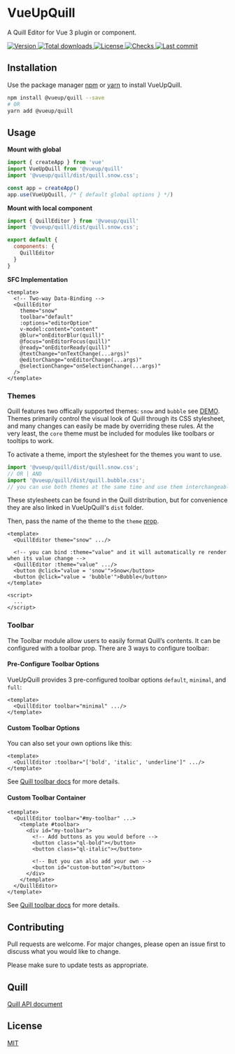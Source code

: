 # VueUpQuill

A Quill Editor for Vue 3 plugin or component.
<p>
  <a href="https://www.npmjs.com/package/@vueup/quill" title="Version">
    <img src="https://img.shields.io/npm/v/@vueup/quill?color=blue" alt="Version">
  </a>
  <a href="https://www.npmjs.com/package/@vueup/quill" title="Total downloads">
    <img src="https://img.shields.io/npm/dt/@vueup/quill" alt="Total downloads">
  </a>
  <a href="https://www.npmjs.com/package/@vueup/quill" title="License">
    <img src="https://img.shields.io/npm/l/@vueup/quill?color=orange" alt="License">
  </a>
  <a href="https://github.com/vueup/vueup-quill" title="Checks">
    <img src="https://img.shields.io/github/checks-status/vueup/vueup-quill/master?logo=github" alt="Checks">
  </a>
  <a href="https://github.com/vueup/vueup-quill" title="Last commit">
    <img src="https://img.shields.io/github/last-commit/vueup/vueup-quill?logo=github" alt="Last commit">
  </a>
 </p>

## Installation

Use the package manager [npm](https://www.npmjs.com/) or [yarn](https://yarnpkg.com/) to install VueUpQuill.

``` bash
npm install @vueup/quill --save
# OR
yarn add @vueup/quill
```

## Usage

**Mount with global**

``` javascript
import { createApp } from 'vue'
import VueUpQuill from '@vueup/quill'
import '@vueup/quill/dist/quill.snow.css';

const app = createApp()
app.use(VueUpQuill, /* { default global options } */)

```

**Mount with local component**

``` javascript
import { QuillEditor } from '@vueup/quill'
import '@vueup/quill/dist/quill.snow.css';

export default {
  components: {
    QuillEditor
  }
}

```

**SFC Implementation**

``` vue
<template>
  <!-- Two-way Data-Binding -->
  <QuillEditor
    theme="snow"
    toolbar="default"
    :options="editorOption"
    v-model:content="content"
    @blur="onEditorBlur(quill)"
    @focus="onEditorFocus(quill)"
    @ready="onEditorReady(quill)"
    @textChange="onTextChange(...args)"
    @editorChange="onEditorChange(...args)"
    @selectionChange="onSelectionChange(...args)"
  />
</template>
```
### Themes
Quill features two offically supported themes: `snow` and `bubble` see [DEMO](https://vueup.github.io/vueup-quill/).
Themes primarily control the visual look of Quill through its CSS stylesheet, and many changes can easily be made by overriding these rules. At the very least, the `core` theme must be included for modules like toolbars or tooltips to work.

To activate a theme, import the stylesheet for the themes you want to use.
~~~ javascript
import '@vueup/quill/dist/quill.snow.css';
// OR | AND
import '@vueup/quill/dist/quill.bubble.css';
// you can use both themes at the same time and use them interchangeably
~~~

These stylesheets can be found in the Quill distribution, but for convenience they are also linked in VueUpQuill's `dist` folder.

Then, pass the name of the theme to the `theme` [prop](#props).

~~~ vue
<template>
  <QuillEditor theme="snow" .../>

  <!-- you can bind :theme="value" and it will automatically re render when its value change -->
  <QuillEditor :theme="value" .../>
  <button @click="value = 'snow'">Snow</button>
  <button @click="value = 'bubble'">Bubble</button>
</template>

<script>
  ...
</script>
~~~

### Toolbar
The Toolbar module allow users to easily format Quill’s contents. It can be configured with a toolbar prop.
There are 3 ways to configure toolbar:

#### Pre-Configure Toolbar Options

VueUpQuill provides 3 pre-configured toolbar options `default`, `minimal`, and `full`:

~~~ vue
<template>
  <QuillEditor toolbar="minimal" .../>
</template>
~~~

#### Custom Toolbar Options

You can also set your own options like this:

~~~ vue
<template>
  <QuillEditor :toolbar="['bold', 'italic', 'underline']" .../>
</template>
~~~

See [Quill toolbar docs](https://quilljs.com/docs/modules/toolbar/) for more details.

#### Custom Toolbar Container

~~~ vue
<template>
  <QuillEditor toolbar="#my-toolbar" ...>
    <template #toolbar>
      <div id="my-toolbar">
        <!-- Add buttons as you would before -->
        <button class="ql-bold"></button>
        <button class="ql-italic"></button>

        <!-- But you can also add your own -->
        <button id="custom-button"></button>
      </div>
    </template>
  </QuillEditor>
</template>
~~~

See [Quill toolbar docs](https://quilljs.com/docs/modules/toolbar/) for more details.

## Contributing
Pull requests are welcome. For major changes, please open an issue first to discuss what you would like to change.

Please make sure to update tests as appropriate.

## Quill
[Quill API document](https://quilljs.com/docs/quickstart/)

## License
[MIT](https://choosealicense.com/licenses/mit/)
